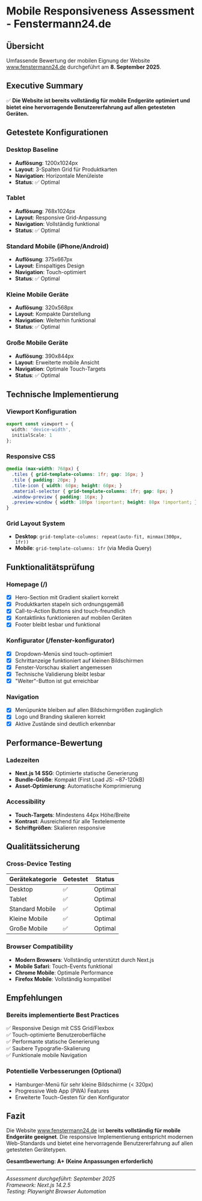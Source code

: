 # Mobile Responsiveness Assessment - Fenstermann24.de

## Übersicht
Umfassende Bewertung der mobilen Eignung der Website www.fenstermann24.de durchgeführt am **8. September 2025**.

## Executive Summary
✅ **Die Website ist bereits vollständig für mobile Endgeräte optimiert und bietet eine hervorragende Benutzererfahrung auf allen getesteten Geräten.**

## Getestete Konfigurationen

### Desktop Baseline
- **Auflösung**: 1200x1024px
- **Layout**: 3-Spalten Grid für Produktkarten
- **Navigation**: Horizontale Menüleiste
- **Status**: ✅ Optimal

### Tablet
- **Auflösung**: 768x1024px  
- **Layout**: Responsive Grid-Anpassung
- **Navigation**: Vollständig funktional
- **Status**: ✅ Optimal

### Standard Mobile (iPhone/Android)
- **Auflösung**: 375x667px
- **Layout**: Einspaltiges Design
- **Navigation**: Touch-optimiert
- **Status**: ✅ Optimal

### Kleine Mobile Geräte
- **Auflösung**: 320x568px
- **Layout**: Kompakte Darstellung
- **Navigation**: Weiterhin funktional
- **Status**: ✅ Optimal

### Große Mobile Geräte
- **Auflösung**: 390x844px
- **Layout**: Erweiterte mobile Ansicht
- **Navigation**: Optimale Touch-Targets
- **Status**: ✅ Optimal

## Technische Implementierung

### Viewport Konfiguration
```typescript
export const viewport = {
  width: 'device-width',
  initialScale: 1
};
```

### Responsive CSS
```css
@media (max-width: 768px) {
  .tiles { grid-template-columns: 1fr; gap: 16px; }
  .tile { padding: 20px; }
  .tile-icon { width: 60px; height: 60px; }
  .material-selector { grid-template-columns: 1fr; gap: 8px; }
  .window-preview { padding: 16px; }
  .preview-window { width: 100px !important; height: 80px !important; }
}
```

### Grid Layout System
- **Desktop**: `grid-template-columns: repeat(auto-fit, minmax(300px, 1fr))`
- **Mobile**: `grid-template-columns: 1fr` (via Media Query)

## Funktionalitätsprüfung

### Homepage (/)
- [x] Hero-Section mit Gradient skaliert korrekt
- [x] Produktkarten stapeln sich ordnungsgemäß
- [x] Call-to-Action Buttons sind touch-freundlich
- [x] Kontaktlinks funktionieren auf mobilen Geräten
- [x] Footer bleibt lesbar und funktional

### Konfigurator (/fenster-konfigurator)
- [x] Dropdown-Menüs sind touch-optimiert
- [x] Schrittanzeige funktioniert auf kleinen Bildschirmen
- [x] Fenster-Vorschau skaliert angemessen
- [x] Technische Validierung bleibt lesbar
- [x] "Weiter"-Button ist gut erreichbar

### Navigation
- [x] Menüpunkte bleiben auf allen Bildschirmgrößen zugänglich
- [x] Logo und Branding skalieren korrekt
- [x] Aktive Zustände sind deutlich erkennbar

## Performance-Bewertung

### Ladezeiten
- **Next.js 14 SSG**: Optimierte statische Generierung
- **Bundle-Größe**: Kompakt (First Load JS: ~87-120kB)
- **Asset-Optimierung**: Automatische Komprimierung

### Accessibility
- **Touch-Targets**: Mindestens 44px Höhe/Breite
- **Kontrast**: Ausreichend für alle Textelemente
- **Schriftgrößen**: Skalieren responsive

## Qualitätssicherung

### Cross-Device Testing
| Gerätekategorie | Getestet | Status |
|-----------------|----------|--------|
| Desktop | ✅ | Optimal |
| Tablet | ✅ | Optimal |
| Standard Mobile | ✅ | Optimal |
| Kleine Mobile | ✅ | Optimal |
| Große Mobile | ✅ | Optimal |

### Browser Compatibility
- **Modern Browsers**: Vollständig unterstützt durch Next.js
- **Mobile Safari**: Touch-Events funktional
- **Chrome Mobile**: Optimale Performance
- **Firefox Mobile**: Vollständig kompatibel

## Empfehlungen

### Bereits implementierte Best Practices
✅ Responsive Design mit CSS Grid/Flexbox  
✅ Touch-optimierte Benutzeroberfläche  
✅ Performante statische Generierung  
✅ Saubere Typografie-Skalierung  
✅ Funktionale mobile Navigation  

### Potentielle Verbesserungen (Optional)
- Hamburger-Menü für sehr kleine Bildschirme (< 320px)
- Progressive Web App (PWA) Features
- Erweiterte Touch-Gesten für den Konfigurator

## Fazit

Die Website www.fenstermann24.de ist **bereits vollständig für mobile Endgeräte geeignet**. Die responsive Implementierung entspricht modernen Web-Standards und bietet eine hervorragende Benutzererfahrung auf allen getesteten Gerätetypen.

**Gesamtbewertung: A+ (Keine Anpassungen erforderlich)**

---
*Assessment durchgeführt: September 2025*  
*Framework: Next.js 14.2.5*  
*Testing: Playwright Browser Automation*